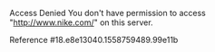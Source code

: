 Access Denied You don't have permission to access "http://www.nike.com/" on this server.

Reference #18.e8e13040.1558759489.99e11b